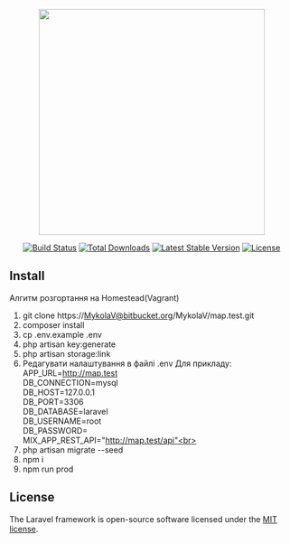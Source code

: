 <p align="center"><img src="https://res.cloudinary.com/dtfbvvkyp/image/upload/v1566331377/laravel-logolockup-cmyk-red.svg" width="400"></p>

<p align="center">
<a href="https://travis-ci.org/laravel/framework"><img src="https://travis-ci.org/laravel/framework.svg" alt="Build Status"></a>
<a href="https://packagist.org/packages/laravel/framework"><img src="https://poser.pugx.org/laravel/framework/d/total.svg" alt="Total Downloads"></a>
<a href="https://packagist.org/packages/laravel/framework"><img src="https://poser.pugx.org/laravel/framework/v/stable.svg" alt="Latest Stable Version"></a>
<a href="https://packagist.org/packages/laravel/framework"><img src="https://poser.pugx.org/laravel/framework/license.svg" alt="License"></a>
</p>

## Install

Алгитм розгортання на Homestead(Vagrant)
1. git clone https://MykolaV@bitbucket.org/MykolaV/map.test.git
2. composer install
3. cp .env.example .env
4. php artisan key:generate
5. php artisan storage:link
6. Редагувати налаштування в файлі .env
    Для прикладу:<br>
    APP_URL=http://map.test<br>
    DB_CONNECTION=mysql<br>
    DB_HOST=127.0.0.1<br>
    DB_PORT=3306<br>
    DB_DATABASE=laravel<br>
    DB_USERNAME=root<br>
    DB_PASSWORD=<br>
    MIX_APP_REST_API="http://map.test/api"<br>
7. php artisan migrate --seed
8. npm i
9. npm run prod


## License

The Laravel framework is open-source software licensed under the [MIT license](https://opensource.org/licenses/MIT).
